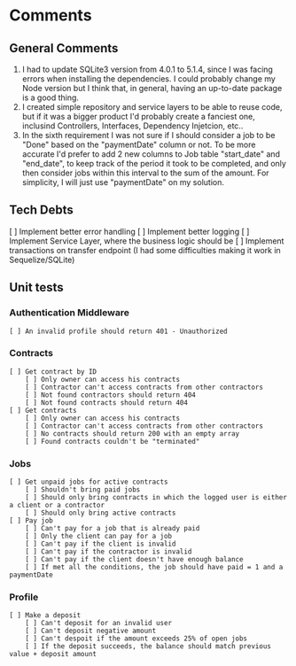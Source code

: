 # Comments

## General Comments

1. I had to update SQLite3 version from 4.0.1 to 5.1.4, since I was facing errors when installing the dependencies. I could probably
   change my Node version but I think that, in general, having an up-to-date package is a good thing.
2. I created simple repository and service layers to be able to reuse code, but if it was a bigger product I'd probably create a fanciest one, inclusind Controllers, Interfaces, Dependency Injetcion, etc..
3. In the sixth requirement I was not sure if I should consider a job to be "Done" based on the "paymentDate" column or not. To be more accurate I'd prefer to add 2 new columns to Job table "start_date" and "end_date", to keep track of the period it took to be completed, and only then consider jobs within this interval to the sum of the amount. For simplicity, I will just use "paymentDate" on my solution.

## Tech Debts

[ ] Implement better error handling
[ ] Implement better logging
[ ] Implement Service Layer, where the business logic should be
[ ] Implement transactions on transfer endpoint (I had some difficulties making it work in Sequelize/SQLite)

## Unit tests

### Authentication Middleware

    [ ] An invalid profile should return 401 - Unauthorized

### Contracts

    [ ] Get contract by ID
        [ ] Only owner can access his contracts
        [ ] Contractor can't access contracts from other contractors
        [ ] Not found contractors should return 404
        [ ] Not found contracts should return 404
    [ ] Get contracts
        [ ] Only owner can access his contracts
        [ ] Contractor can't access contracts from other contractors
        [ ] No contracts should return 200 with an empty array
        [ ] Found contracts couldn't be "terminated"

### Jobs

    [ ] Get unpaid jobs for active contracts
        [ ] Shouldn't bring paid jobs
        [ ] Should only bring contracts in which the logged user is either a client or a contractor
        [ ] Should only bring active contracts
    [ ] Pay job
        [ ] Can't pay for a job that is already paid
        [ ] Only the client can pay for a job
        [ ] Can't pay if the client is invalid
        [ ] Can't pay if the contractor is invalid
        [ ] Can't pay if the client doesn't have enough balance
        [ ] If met all the conditions, the job should have paid = 1 and a paymentDate

### Profile

    [ ] Make a deposit
        [ ] Can't deposit for an invalid user
        [ ] Can't deposit negative amount
        [ ] Can't despoit if the amount exceeds 25% of open jobs
        [ ] If the deposit succeeds, the balance should match previous value + deposit amount
